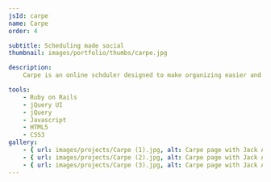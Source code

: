 ```yaml
---
jsId: carpe
name: Carpe
order: 4

subtitle: Scheduling made social
thumbnail: images/portfolio/thumbs/carpe.jpg

description:
    Carpe is an online schduler designed to make organizing easier and more socially connected. With Carpe, you can follow people to see and track their schedules, so you'll stay up to date. Planning everything from lunch-time hangouts to business meetings is now faster and pain-free.

tools:
    - Ruby on Rails
    - jQuery UI
    - jQuery
    - Javascript
    - HTML5
    - CSS3
gallery:
    - { url: images/projects/Carpe (1).jpg, alt: Carpe page with Jack Altman's schedule }
    - { url: images/projects/Carpe (2).jpg, alt: Carpe page with Jack Altman's followers }
    - { url: images/projects/Carpe (3).jpg, alt: Carpe page with Jack Altman's activity }
---
```

